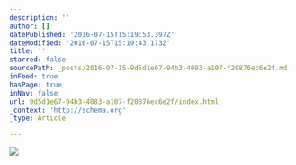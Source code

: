 ```yaml
---
description: ''
author: []
datePublished: '2016-07-15T15:19:53.397Z'
dateModified: '2016-07-15T15:19:43.173Z'
title: ''
starred: false
sourcePath: _posts/2016-07-15-9d5d1e67-94b3-4083-a107-f20876ec6e2f.md
inFeed: true
hasPage: true
inNav: false
url: 9d5d1e67-94b3-4083-a107-f20876ec6e2f/index.html
_context: 'http://schema.org'
_type: Article

---
```

![](https://the-grid-user-content.s3-us-west-2.amazonaws.com/a4eff6de-9613-4d9b-81f5-6ab95dc16c50.jpg)